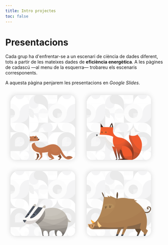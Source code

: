 ```yaml
---
title: Intro projectes
toc: false
---
```


<style>
  img {
    border-radius: 1rem;
    box-shadow: 0 0 1rem rgba(0,0,0,0.15);
    max-width: 42rem;
    margin:1rem;
  }
</style>

# Presentacions

Cada grup ha d'enfrentar-se a un escenari de ciència de dades diferent, tots a partir de les mateixes dades de **eficiència energètica**. A les pàgines de cadascú —al menu de la esquerra— trobareu els escenaris corresponents.

A aquesta pàgina penjarem les presentacions en *Google Slides*.

<div class="grid-cols-2">
  <img class="grid-colspan-1" style="width:40%" src="../img/donicela-xl.png" />
  <img class="grid-colspan-1" style="width:40%" src="../img/raposa-xl.png" />
  <img class="grid-colspan-1" style="width:40%" src="../img/teixon-xl.png" />
  <img class="grid-colspan-1" style="width:40%" src="../img/xabarin-xl.png" />
</div>